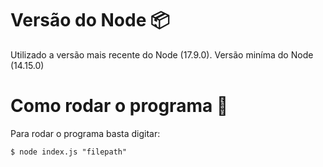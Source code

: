 # Versão do Node :package:

Utilizado a versão mais recente do Node (17.9.0). Versão miníma do Node (14.15.0)

# Como rodar o programa :wrench:

Para rodar o programa basta digitar: 
  ```
  $ node index.js "filepath"
  ```
